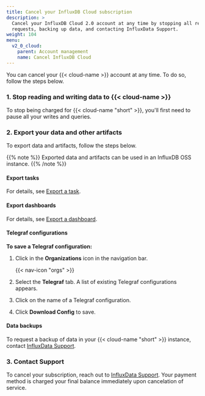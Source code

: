 ```yaml
---
title: Cancel your InfluxDB Cloud subscription
description: >
  Cancel your InfluxDB Cloud 2.0 account at any time by stopping all read and write
  requests, backing up data, and contacting InfluxData Support.
weight: 104
menu:
  v2_0_cloud:
    parent: Account management
    name: Cancel InfluxDB Cloud
---
```


You can cancel your {{< cloud-name >}} account at any time. To do so, follow the steps below.

### 1. Stop reading and writing data to {{< cloud-name >}}

To stop being charged for {{< cloud-name "short" >}}, you'll first need to pause all your writes and queries.

### 2. Export your data and other artifacts

To export data and artifacts, follow the steps below.

{{% note %}}
Exported data and artifacts can be used in an InfluxDB OSS instance.
{{% /note %}}

#### Export tasks

For details, see [Export a task](/v2.0/process-data/manage-tasks/export-task/).

#### Export dashboards

For details, see [Export a dashboard](v2.0/visualize-data/dashboards/export-dashboard/).

#### Telegraf configurations

**To save a Telegraf configuration:**

1. Click in the **Organizations** icon in the navigation bar.

    {{< nav-icon "orgs" >}}

2. Select the **Telegraf** tab. A list of existing Telegraf configurations appears.
3. Click on the name of a Telegraf configuration.
4. Click **Download Config** to save.

#### Data backups

To request a backup of data in your {{< cloud-name "short" >}} instance, contact [InfluxData Support](mailto:support@influxdata.com).

### 3. Contact Support

To cancel your subscription, reach out to [InfluxData Support](mailto:support@influxdata.com). Your payment method is charged your final balance immediately upon cancelation of service.
